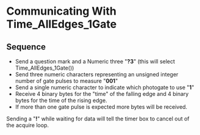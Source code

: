 # Communicating With Time_AllEdges_1Gate

## Sequence 

* Send a question mark and a Numeric three  "**?3**" (this will select Time_AllEdges_1Gate())
* Send three numeric characters representing an unsigned integer number of gate pulses to measure "**001**"
* Send a single numeric character to indicate which photogate to use "**1**"
* Receive 4 binary bytes for the "time" of the falling edge and 4 binary bytes for the time of the rising edge.
* If more than one gate pulse is expected more bytes will be received.

Sending a "**!**" while waiting for data  will tell the timer box to cancel out of the acquire loop.
